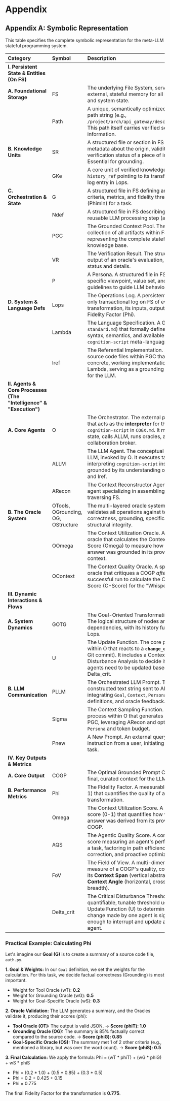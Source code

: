 # Appendix

## Appendix A: Symbolic Representation

This table specifies the complete symbolic representation for the meta-LLM stateful programming system.

| Category                        | Symbol                               | Description                                                                                                                                                                                                                               |
| :------------------------------ | :----------------------------------- | :---------------------------------------------------------------------------------------------------------------------------------------------------------------------------------------------------------------------------------------- |
| **I. Persistent State & Entities (On FS)**                                                                                                                                                                                                                                                         |
| **A. Foundational Storage**     | FS                   | The underlying File System, serving as the external, stateful memory for all knowledge and system state.                                                                                                                                  |
|                                 | Path                    | A unique, semantically optimized file system path string (e.g., `/project/arch/api_gateway/description.md`). This path itself carries verified semantic information.                                                                 |
| **B. Knowledge Units**          | SR            | A structured file or section in FS containing metadata about the origin, validity, and verification status of a piece of information. Essential for grounding.                                                         |
|                                 | GKe | A core unit of verified knowledge, including `history_ref` pointing to its transformational log entry in Lops.                                                                                                           |
| **C. Orchestration & State**    | G                       | A structured file in FS defining an objective, criteria, metrics, and fidelity thresholds (Phimin) for a task.                                                                                              |
|                                 | Ndef      | A structured file in FS describing a single, reusable LLM processing step (a "node").                                                                                                                                                                  |
|                                 | PGC | The Grounded Context Pool. The entire collection of all artifacts within FS, representing the complete stateful knowledge base.                                                                                                            |
|                                 | VR      | The Verification Result. The structured output of an oracle's evaluation, containing status and details.                                                                                                                                                                                          |
|                                 | P                    | A Persona. A structured file in FS defining a specific viewpoint, value set, and stylistic guidelines to guide LLM behavior.                                                                                                                                                      |
| **D. System & Language Defs**   | Lops | The Operations Log. A persistent, append-only transactional log on FS of every state transformation, its inputs, outputs, and Fidelity Factor (Phi).                                                                                         |
|                                 | Lambda | The Language Specification. A GKe (e.g., `standard.md`) that formally defines the syntax, semantics, and available tools of the `cognition-script` meta-language.                                                                                                                                               |
|                                 | Iref | The Referential Implementation. A set of source code files within PGC that provide a concrete, working implementation of Lambda, serving as a grounding reference for the LLM.                                                                                                     |
| **II. Agents & Core Processes (The "Intelligence" & "Execution")**                                                                                                                                                                                                                                      |
| **A. Core Agents**              | O     | The Orchestrator. The external program/CLI that acts as the **interpreter** for the `cognition-script` in `COGX.md`. It manages state, calls ALLM, runs oracles, and acts as a collaboration broker.                               |
|                                 | ALLM | The LLM Agent. The conceptual role of the LLM, invoked by O. It executes tasks by interpreting `cognition-script` instructions, grounded by its understanding of Lambda and Iref.                     |
|                                 | ARecon | The Context Reconstructor Agent. A sub-agent specializing in assembling context by traversing FS.                                                                                                                                             |
| **B. The Oracle System**        | OTools, OGrounding, OG, OStructure | The multi-layered oracle system that validates all operations against technical correctness, grounding, specific goals, and structural integrity.                                                                                                                                                                                  |
|                                 | OOmega | The Context Utilization Oracle. A specialized oracle that calculates the Context Utilization Score (Omega) to measure how well a final answer was grounded in its provided context.                                                              |
|                                 | OContext | The Context Quality Oracle. A specialized oracle that critiques a COGP *after* a successful run to calculate the Context Score (C-Score) for the "Whisperer's Test".                                                                    |
| **III. Dynamic Interactions & Flows**                                                                                                                                                                                                                                                              |
| **A. System Dynamics**          | GOTG | The Goal-Oriented Transformation Graph. The logical structure of nodes and dependencies, with its history fully logged in Lops.                                                                                                                |
|                                 | U | The Update Function. The core process within O that reacts to a **`change_event`** (e.g., a Git commit). It includes a Context Disturbance Analysis to decide if other agents need to be updated based on Delta_crit.                                                |
| **B. LLM Communication**        | PLLM | The Orchestrated LLM Prompt. The carefully constructed text string sent to ALLM, integrating `Goal`, `Context`, `Persona`, tool definitions, and oracle feedback.                                                          |
|                                 | Sigma | The Context Sampling Function. The process within O that generates COGP from PGC, leveraging ARecon and optimizing for `Persona` and token budget.                                           |
|                                 | Pnew    | A New Prompt. An external query or instruction from a user, initiating an agentic task.                                                                                                                                                                                                               |
| **IV. Key Outputs & Metrics**                                                                                                                                                                                                                                                              |
| **A. Core Output**              | COGP | The Optimal Grounded Prompt Context. The final, curated context for the LLM.                                                                                                                                                          |
| **B. Performance Metrics**      | Phi         | The Fidelity Factor. A measurable score (0-1) that quantifies the quality of a state transformation.                                                                                                                                                           |
|                                 | Omega | The Context Utilization Score. A measurable score (0-1) that quantifies how well a final answer was derived from its provided COGP.                                                                                                                |
|                                 | AQS      | The Agentic Quality Score. A composite score measuring an agent's performance on a task, factoring in path efficiency, error correction, and proactive optimization.                                                                                       |
|                                 | FoV              | The Field of View. A multi-dimensional measure of a COGP's quality, composed of its **Context Span** (vertical abstraction) and **Context Angle** (horizontal, cross-functional breadth).                                                |
|                                 | Delta_crit | The Critical Disturbance Threshold. A quantifiable, tunable threshold used by the Update Function (U) to determine if a change made by one agent is significant enough to interrupt and update another agent.                               |

### Practical Example: Calculating Phi

Let's imagine our **Goal (G)** is to create a summary of a source code file, `auth.py`.

**1. Goal & Weights:**
In our `Goal` definition, we set the weights for the calculation. For this task, we decide factual correctness (Grounding) is most important.

- Weight for Tool Oracle (wT): **0.2**
- Weight for Grounding Oracle (wG): **0.5**
- Weight for Goal-Specific Oracle (wS): **0.3**

**2. Oracle Validation:**
The LLM generates a summary, and the Oracles validate it, producing their scores (phi):

- **Tool Oracle (OT):** The output is valid JSON. -> **Score (phiT): 1.0**
- **Grounding Oracle (OG):** The summary is 85% factually correct compared to the source code. -> **Score (phiG): 0.85**
- **Goal-Specific Oracle (OS):** The summary met 1 of 2 other criteria (e.g., mentioned a library, but was over the word count). -> **Score (phiS): 0.5**

**3. Final Calculation:**
We apply the formula: Phi = (wT * phiT) + (wG * phiG) + wS * phiS

- Phi = (0.2 * 1.0) + (0.5 * 0.85) + (0.3 * 0.5)
- Phi = 0.2 + 0.425 + 0.15
- Phi = 0.775

The final Fidelity Factor for the transformation is **0.775**.
